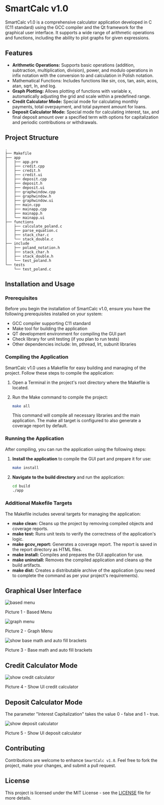 # SmartCalc v1.0

SmartCalc v1.0 is a comprehensive calculator application developed in C (C11 standard) using the GCC compiler and the Qt framework for the graphical user interface. It supports a wide range of arithmetic operations and functions, including the ability to plot graphs for given expressions.

## Features

* **Arithmetic Operations:** Supports basic operations (addition, subtraction, multiplication, division), power, and modulo operations in infix notation with the conversion to and calculation in Polish notation.
* Mathematical Functions: Includes functions like sin, cos, tan, asin, acos, atan, sqrt, ln, and log.
* **Graph Plotting:** Allows plotting of functions with variable x, automatically adjusting the grid and scale within a predefined range.
* **Credit Calculator Mode:** Special mode for calculating monthly payments, total overpayment, and total payment amount for loans.
* **Deposit Calculator Mode:** Special mode for calculating interest, tax, and final deposit amount over a specified term with options for capitalization and periodic contributions or withdrawals.

## Project Structure

```
.
├── Makefile
├── app
│   ├── app.pro
│   ├── credit.cpp
│   ├── credit.h
│   ├── credit.ui
│   ├── deposit.cpp
│   ├── deposit.h
│   ├── deposit.ui
│   ├── graphwindow.cpp
│   ├── graphwindow.h
│   ├── graphwindow.ui
│   ├── main.cpp
│   ├── mainapp.cpp
│   ├── mainapp.h
│   └── mainapp.ui
├── functions
│   ├── calculate_poland.c
│   ├── parse_equation.c
│   ├── stack_char.c
│   └── stack_double.c
├── include
│   ├── poland_notation.h
│   ├── stack_char.h
│   ├── stack_double.h
│   └── test_poland.h
└── tests
    └── test_poland.c
```

## Installation and Usage

### Prerequisites

Before you begin the installation of SmartCalc v1.0, ensure you have the following prerequisites installed on your system:

* GCC compiler supporting C11 standard
* Make tool for building the application
* QT development environment for compiling the GUI part
* Check library for unit testing (if you plan to run tests)
* Other dependencies include: lm, pthread, lrt, subunit libraries

### Compiling the Application

SmartCalc v1.0 uses a Makefile for easy building and managing of the project. Follow these steps to compile the application:

1. Open a Terminal in the project's root directory where the Makefile is located.

2. Run the Make command to compile the project:
    ```bash
    make all
    ```
    This command will compile all necessary libraries and the main application. The make all target is configured to also generate a coverage report by default.

### Running the Application

After compiling, you can run the application using the following steps:

1. **Install the application** to compile the GUI part and prepare it for use:
    ```bash
    make install
    ```
2. **Navigate to the build directory** and run the application:
    ```bash
    cd build
    ./app
    ```
### Additional Makefile Targets

The Makefile includes several targets for managing the application:

* **make clean:** Cleans up the project by removing compiled objects and coverage reports.
* **make test:** Runs unit tests to verify the correctness of the application's logic.
* **make gcov_report:** Generates a coverage report. The report is saved in the report directory as HTML files.
* **make install:** Compiles and prepares the GUI application for use.
* **make uninstall:** Removes the compiled application and cleans up the build artifacts.
* **make dist:** Creates a distributable archive of the application (you need to complete the command as per your project's requirements).

## Graphical User Interface

![based menu](imgs/image.png)

Picture 1 - Based Menu

![graph menu](imgs/image-1.png)

Picture 2 - Graph Menu

![show base math and auto fill brackets](imgs/image-2.png)

Picture 3 - Base math and auto fill brackets

## Credit Calculator Mode

![show credit calculator](imgs/image-3.png)

Picture 4 - Show UI credit calculator

## Deposit Calculator Mode

The parameter "Interest Capitalization" takes the value 0 - false and 1 - true.

![show deposit calculator](imgs/image-4.png)

Picture 5 - Show UI deposit calculator

## Contributing

Contributions are welcome to enhance `SmartCalc v1.0`. Feel free to fork the project, make your changes, and submit a pull request.

## License

This project is licensed under the MIT License - see the [LICENSE](LICENSE) file for more details.